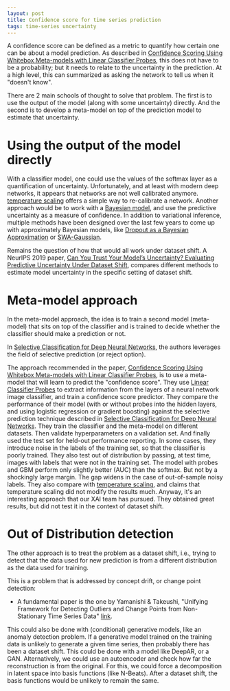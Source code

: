 ```yaml
---
layout: post
title: Confidence score for time series prediction
tags: time-series uncertainty
---
```


A confidence score can be defined as a metric to quantify how certain one can be
about a model prediction. As described in [Confidence Scoring Using Whitebox
Meta-models with Linear Classifier
Probes](https://arxiv.org/pdf/1805.05396.pdf), this does not have to be a
probability; but it needs to relate to the uncertainty in the prediction. 
At a high level, this can summarized as asking the network to tell us when it
"doesn't know".


There are 2 main schools of thought to solve that problem. The first is to use
the output of the model (along with some uncertainty) directly. And the second
is to develop a meta-model on top of the prediction model to estimate that
uncertainty.

# Using the output of the model directly

With a classifier model, one could use the values of the softmax layer as a
quantification of uncertainty. Unfortunately, and at least with modern deep
networks, it appears that networks are not well calibrated anymore.
[temperature scaling](https://arxiv.org/pdf/1706.04599.pdf) offers a simple way
to re-calibrate a network.  Another approach would be to work with a [Bayesian
model](https://www.quora.com/How-can-one-make-the-artificial-neural-networks-say-I-dont-know-not-sure),
and use the predictive uncertainty as a measure of confidence. In addition to
variational inference, multiple methods have been designed over the last few
years to come up with approximately Bayesian models, like [Dropout as a Bayesian
Approximation](http://proceedings.mlr.press/v48/gal16.pdf) or
[SWA-Gaussian](https://papers.nips.cc/paper/9472-a-simple-baseline-for-bayesian-uncertainty-in-deep-learning.pdf).

Remains the question of how that would all work under dataset shift.
A NeurIPS 2019 paper, [Can You Trust Your Model’s Uncertainty? Evaluating
Predictive Uncertainty Under Dataset
Shift](https://papers.nips.cc/paper/9547-can-you-trust-your-models-uncertainty-evaluating-predictive-uncertainty-under-dataset-shift.pdf),
compares different methods to estimate model uncertainty in the specific setting
of dataset shift.


# Meta-model approach

In the meta-model approach, the idea is to train a second model (meta-model)
that sits on top of the classifier and is trained to decide whether the
classifier should make a prediction or not.

In [Selective Classification for Deep Neural
Networks](https://arxiv.org/pdf/1705.08500.pdf), the authors leverages the field
of selective prediction (or reject option).

The approach recommended in the paper, [Confidence Scoring Using Whitebox
Meta-models with Linear Classifier
Probes](https://arxiv.org/pdf/1805.05396.pdf), is to use a meta-model that will
learn to predict the "confidence score". They use [Linear Classifier
Probes](https://arxiv.org/pdf/1610.01644.pdf) to extract information from the
layers of a neural network image classifier, and train a confidence score
predictor. They compare the performance of their model (with or without probes
into the hidden layers, and using logistic regression or gradient boosting)
against the selective prediction technique described in [Selective
Classification for Deep Neural Networks](https://arxiv.org/pdf/1705.08500.pdf).
They train the classifier and the meta-model on different datasets. Then
validate hyperparameters on a validation set. And finally used the test set for
held-out performance reporting. In some cases, they introduce noise in the
labels of the training set, so that the classifier is poorly trained.  They also
test out of distribution by passing, at test time, images with labels that were
not in the training set.  The model with probes and GBM perform only slightly
better (AUC) than the softmax. But not by a shockingly large margin. The gap
widens in the case of out-of-sample noisy labels. They also compare with
[temperature scaling](https://arxiv.org/pdf/1706.04599.pdf), and claims that
temperature scaling did not modify the results much.  Anyway, it's an
interesting approach that our XAI team has pursued. They obtained great results,
but did not test it in the context of dataset shift.



# Out of Distribution detection

The other approach is to treat the problem as a dataset shift, i.e., trying to
detect that the data used for new prediction is from a different distribution as
the data used for training.

This is a problem that is addressed by concept drift, or change point detection:
* A fundamental paper is the one by Yamanishi & Takeushi, "Unifying Framework
 for Detecting Outliers and Change Points from Non-Stationary Time Series Data"
 [link](https://dl.acm.org/doi/pdf/10.1145/775047.775148).

This could also be done with (conditional) generative models, like an anomaly
detection problem. If a generative model trained on the training data is
unlikely to generate a given time series, then probably there has been a dataset
shift. This could be done with a model like DeepAR, or a GAN.
Alternatively, we could use an autoencoder and check how far the reconstruction
is from the original. For this, we could force a decomposition in latent space
into basis functions (like N-Beats). After a dataset shift, the basis functions
would be unlikely to remain the same.


